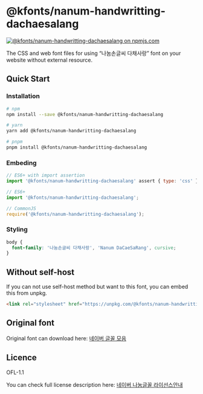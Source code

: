 # @kfonts/nanum-handwritting-dachaesalang

[![@kfonts/nanum-handwritting-dachaesalang on npmjs.com](https://img.shields.io/npm/v/%40kfonts%2Fnanum-handwritting-dachaesalang)](https://www.npmjs.com/package/@kfonts/nanum-handwritting-dachaesalang)

The CSS and web font files for using &OpenCurlyDoubleQuote;나눔손글씨 다채사랑&CloseCurlyDoubleQuote; font on your website without external resource.

## Quick Start

### Installation

```sh
# npm
npm install --save @kfonts/nanum-handwritting-dachaesalang

# yarn
yarn add @kfonts/nanum-handwritting-dachaesalang

# pnpm
pnpm install @kfonts/nanum-handwritting-dachaesalang
```

### Embeding

```js
// ES6+ with import assertion
import '@kfonts/nanum-handwritting-dachaesalang' assert { type: 'css' };

// ES6+
import '@kfonts/nanum-handwritting-dachaesalang';

// CommonJS
require('@kfonts/nanum-handwritting-dachaesalang');
```

### Styling

```css
body {
  font-family: '나눔손글씨 다채사랑', 'Nanum DaCaeSaRang', cursive;
}
```

## Without self-host

If you can not use self-host method but want to this font, you can embed this from unpkg.

```html
<link rel="stylesheet" href="https://unpkg.com/@kfonts/nanum-handwritting-dachaesalang/index.css" />
```

## Original font

Original font can download here: [네이버 글꼴 모음](https://hangeul.naver.com/font)

## Licence

OFL-1.1

You can check full license description here: [네이버 나눔글꼴 라이선스안내](https://help.naver.com/service/30016/contents/18088?osType=PC&lang=ko)
